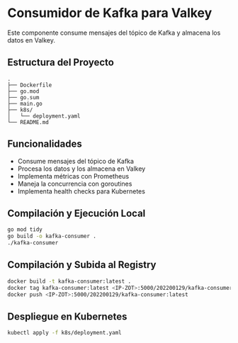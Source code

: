 # Consumidor de Kafka para Valkey

Este componente consume mensajes del tópico de Kafka y almacena los datos en Valkey.

## Estructura del Proyecto

```
.
├── Dockerfile
├── go.mod
├── go.sum
├── main.go
├── k8s/
│   └── deployment.yaml
└── README.md
```

## Funcionalidades

- Consume mensajes del tópico de Kafka
- Procesa los datos y los almacena en Valkey
- Implementa métricas con Prometheus
- Maneja la concurrencia con goroutines
- Implementa health checks para Kubernetes

## Compilación y Ejecución Local

```bash
go mod tidy
go build -o kafka-consumer .
./kafka-consumer
```

## Compilación y Subida al Registry

```bash
docker build -t kafka-consumer:latest .
docker tag kafka-consumer:latest <IP-ZOT>:5000/202200129/kafka-consumer:latest
docker push <IP-ZOT>:5000/202200129/kafka-consumer:latest
```

## Despliegue en Kubernetes

```bash
kubectl apply -f k8s/deployment.yaml
```